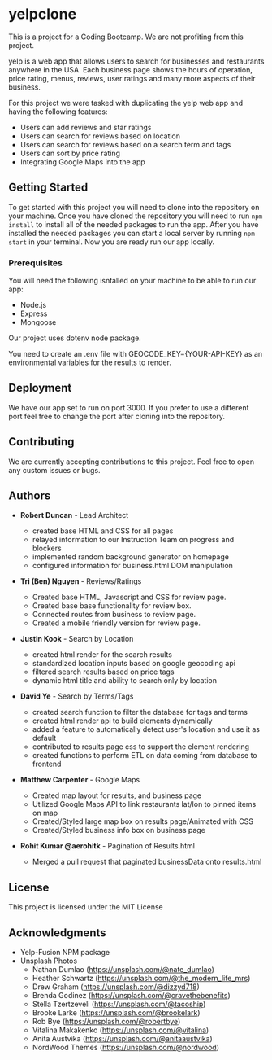 # yelpclone
This is a project for a Coding Bootcamp. We are not profiting from this project. 

yelp is a web app that allows users to search for businesses and restaurants anywhere in the USA. Each business page shows the hours of operation, price rating, menus, reviews, user ratings and many more aspects of their business.

For this project we were tasked with duplicating the yelp web app and having the following features:

* Users can add reviews and star ratings
* Users can search for reviews based on location
* Users can search for reviews based on a search term and tags
* Users can sort by price rating
* Integrating Google Maps into the app

## Getting Started

To get started with this project you will need to clone into the repository on your machine. Once you have cloned the repository you will need to run `npm install` to install all of the needed packages to run the app. After you have installed the needed packages you can start a local server by running `npm start` in your terminal. Now you are ready run our app locally. 

### Prerequisites

You will need the following isntalled on your machine to be able to run our app:

* Node.js
* Express
* Mongoose

Our project uses dotenv node package.

You need to create an .env file with GEOCODE_KEY={YOUR-API-KEY} as an environmental variables for the results to render.

## Deployment

We have our app set to run on port 3000. If you prefer to use a different port feel free to change the port after cloning into the repository.

## Contributing

We are currently accepting contributions to this project. Feel free to open any custom issues or bugs.

## Authors

* **Robert Duncan** - Lead Architect
  * created base HTML and CSS for all pages
  * relayed information to our Instruction Team on progress and blockers
  * implemented random background generator on homepage
  * configured information for business.html DOM manipulation

* **Tri (Ben) Nguyen** - Reviews/Ratings
  * Created base HTML, Javascript and CSS for review page.
  * Created base base functionality for review box.
  * Connected routes from business to review page.
  * Created a mobile friendly version for review page. 
  
* **Justin Kook** - Search by Location
  * created html render for the search results
  * standardized location inputs based on google geocoding api
  * filtered search results based on price tags
  * dynamic html title and ability to search only by location
  
* **David Ye** - Search by Terms/Tags
  * created search function to filter the database for tags and terms
  * created html render api to build elements dynamically
  * added a feature to automatically detect user's location and use it as default
  * contributed to results page css to support the element rendering
  * created functions to perform ETL on data coming from database to frontend 
  
* **Matthew Carpenter** - Google Maps
  * Created map layout for results, and business page
  * Utilized Google Maps API to link restaurants lat/lon to pinned items on map
  * Created/Styled large map box on results page/Animated with CSS
  * Created/Styled business info box on business page 

* **Rohit Kumar @aerohitk** - Pagination of Results.html
  * Merged a pull request that paginated businessData onto results.html
  
## License

This project is licensed under the MIT License

## Acknowledgments

* Yelp-Fusion NPM package
* Unsplash Photos
  * Nathan Dumlao (https://unsplash.com/@nate_dumlao)
  * Heather Schwartz (https://unsplash.com/@the_modern_life_mrs)
  * Drew Graham (https://unsplash.com/@dizzyd718)
  * Brenda Godinez (https://unsplash.com/@cravethebenefits)
  * Stella Tzertzeveli (https://unsplash.com/@tacoship)
  * Brooke Larke (https://unsplash.com/@brookelark)
  * Rob Bye (https://unsplash.com/@robertbye)
  * Vitalina Makakenko (https://unsplash.com/@vitalina)
  * Anita Austvika (https://unsplash.com/@anitaaustvika)
  * NordWood Themes (https://unsplash.com/@nordwood)


